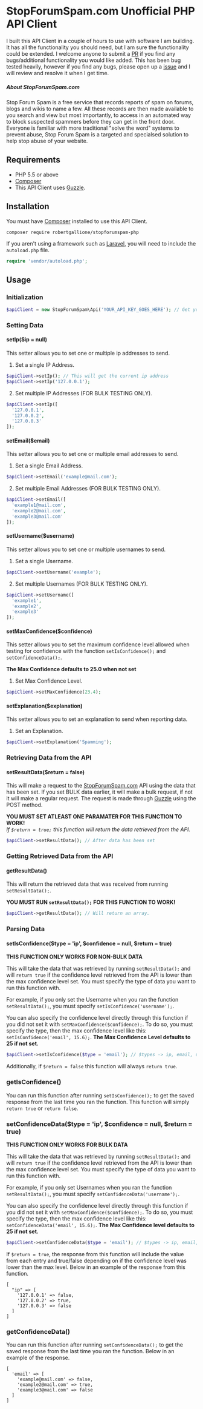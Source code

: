 # StopForumSpam.com Unofficial PHP API Client
I built this API Client in a couple of hours to use with software I am building. It has all the functionality you should need, but I am sure the functionality could be extended. I welcome anyone to submit a [PR](https://github.com/robertgallione/stopforumspam-php/pulls) if you find any bugs/additional functionality you would like added. This has been bug tested heavily, however if you find any bugs, please open up a [issue](https://github.com/robertgallione/stopforumspam-php/issues) and I will review and resolve it when I get time.

##### About StopForumSpam.com
Stop Forum Spam is a free service that records reports of spam on forums, blogs and wikis to name a few. All these records are then made available to you search and view but most importantly, to access in an automated way to block suspected spammers before they can get in the front door. Everyone is familiar with more traditional "solve the word" systems to prevent abuse, Stop Forum Spam is a targeted and specialsed solution to help stop abuse of your website.

## Requirements
* PHP 5.5 or above
* [Composer](https://getcomposer.org/download/)
* This API Client uses [Guzzle](https://github.com/guzzle/guzzle).

## Installation
You must have [Composer](https://getcomposer.org/download/) installed to use this API Client.
```
composer require robertgallione/stopforumspam-php
```
If you aren't using a framework such as [Laravel](https://laravel.com/), you will need to include the `autoload.php` file.
```php
require 'vendor/autoload.php';
```

## Usage


### Initialization
```php
$apiClient = new StopForumSpam\Api('YOUR_API_KEY_GOES_HERE'); // Get your API Key at: http://www.stopforumspam.com/signup
```


### Setting Data
#### setIp($ip = null)
This setter allows you to set one or multiple ip addresses to send.
1. Set a single IP Address.
```php
$apiClient->setIp(); // This will get the current ip address
$apiClient->setIp('127.0.0.1');

```
2. Set multiple IP Addresses (FOR BULK TESTING ONLY).
```php
$apiClient->setIp([
  '127.0.0.1',
  '127.0.0.2',
  '127.0.0.3'
]);
```
#### setEmail($email)
This setter allows you to set one or multiple email addresses to send.
1. Set a single Email Address.
```php
$apiClient->setEmail('example@mail.com');
```
2. Set multiple Email Addresses (FOR BULK TESTING ONLY).
```php
$apiClient->setEmail([
  'example1@mail.com',
  'example2@mail.com',
  'example3@mail.com'
]);
```
#### setUsername($username)
This setter allows you to set one or multiple usernames to send.
1. Set a single Username.
```php
$apiClient->setUsername('example');
```
2. Set multiple Usernames (FOR BULK TESTING ONLY).
```php
$apiClient->setUsername([
  'example1',
  'example2',
  'example3'
]);
```
#### setMaxConfidence($confidence)
This setter allows you to set the maximum confidence level allowed when testing for confidence with the function `setIsConfidence();` and `setConfidenceData();`.

**The Max Confidence defaults to 25.0 when not set**
1. Set Max Confidence Level.
```php
$apiClient->setMaxConfidence(23.4);
```
#### setExplanation($explanation)
This setter allows you to set an explanation to send when reporting data.
1. Set an Explanation.
```php
$apiClient->setExplanation('Spamming');
```


### Retrieving Data from the API
#### setResultData($return = false)
This will make a request to the [StopForumSpam.com](http://stopforumspam.com) API using the data that has been set.
If you set BULK data earlier, it will make a bulk request, if not it will make a regular request. The request is made through [Guzzle](https://github.com/guzzle/guzzle) using the POST method. 

**YOU MUST SET ATLEAST ONE PARAMATER FOR THIS FUNCTION TO WORK!**  
*If `$return = true;` this function will return the data retrieved from the API.*
```php
$apiClient->setResultData(); // After data has been set
```

### Getting Retrieved Data from the API
#### getResultData()
This will return the retrieved data that was received from running `setResultData();`.

**YOU MUST RUN `setResultData();` FOR THIS FUNCTION TO WORK!**
```php
$apiClient->getResultData(); // Will return an array.
```


### Parsing Data
#### setIsConfidence($type = 'ip', $confidence = null, $return = true)
**THIS FUNCTION ONLY WORKS FOR NON-BULK DATA**

This will take the data that was retrieved by running `setResultData();` and will `return true` if the confidence level retrieved from the API is lower than the max confidence level set. You must specify the type of data you want to run this function with.

For example, if you only set the Username when you ran the function `setResultData();`, you must specify `setIsConfidence('username');`.

You can also specify the confidence level directly through this function if you did not set it with `setMaxConfidence($confidence);`.
To do so, you must specify the type, then the max confidence level like this: `setIsConfidence('email', 15.6);`. **The Max Confidence Level defaults to 25 if not set.**
```php
$apiClient->setIsConfidence($type = 'email'); // $types -> ip, email, username
```
Additionally, if `$return = false` this function will always `return true`.
### getIsConfidence()
You can run this function after running `setIsConfidence();` to get the saved response from the last time you ran the function. This function will simply `return true` or `return false`.


### setConfidenceData($type = 'ip', $confidence = null, $return = true)
**THIS FUNCTION ONLY WORKS FOR BULK DATA**

This will take the data that was retrieved by running `setResultData();` and will `return true` if the confidence level retrieved from the API is lower than the max confidence level set. You must specify the type of data you want to run this function with.

For example, if you only set Usernames when you ran the function `setResultData();`, you must specify `setConfidenceData('username');`.

You can also specify the confidence level directly through this function if you did not set it with `setMaxConfidence($confidence);`.
To do so, you must specify the type, then the max confidence level like this: `setConfidenceData('email', 15.6);`. **The Max Confidence level defaults to 25 if not set.**
```php
$apiClient->setConfidenceData($type = 'email'); // $types -> ip, email, username
```
If `$return = true`, the response from this function will include the value from each entry and true/false depending on if the confidence level was lower than the max level. Below in an example of the response from this function.
```
[
  "ip" => [
    '127.0.0.1' => false,
    '127.0.0.2' => true,
    '127.0.0.3' => false
  ]
]
```
### getConfidenceData()
You can run this function after running `setConfidenceData();` to get the saved response from the last time you ran the function. Below in an example of the response.
```
[
  'email' => [
    'example@mail.com' => false,
    'example2@mail.com' => true,
    'example3@mail.com' => false
  ]
]
```
